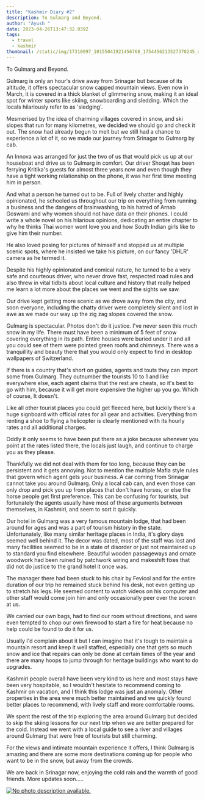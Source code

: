 ```yaml
---
title: "Kashmir Diary #2"
description: To Gulmarg and Beyond.
author: "Ayush "
date: 2023-04-26T13:47:32.039Z
tags:
  - travel
  - kashmir
thumbnail: /static/img/17310097_10155041921456768_1754456213527370245_o.jpg
---
```

To Gulmarg and Beyond.

Gulmarg is only an hour's drive away from Srinagar but because of its altitude, it offers spectacular snow capped mountain views. Even now in March, it is covered in a thick blanket of glimmering snow, making it an ideal spot for winter sports like skiing, snowboarding and sledding. Which the locals hilariously refer to as 'sledging'.

Mesmerised by the idea of charming villages covered in snow, and ski slopes that run for many kilometres, we decided we should go and check it out. The snow had already begun to melt but we still had a chance to experience a lot of it, so we made our journey from Srinagar to Gulmarg by cab.

An Innova was arranged for just the two of us that would pick us up at our houseboat and drive us to Gulmarg in comfort. Our driver Shoqat has been ferrying Kritika's guests for almost three years now and even though they have a tight working relationship on the phone, it was her first time meeting him in person.

And what a person he turned out to be. Full of lively chatter and highly opinionated, he schooled us throughout our trip on everything from running a business and the dangers of brainwashing, to his hatred of Arnab Goswami and why women should not have data on their phones. I could write a whole novel on his hilarious opinions, dedicating an entire chapter to why he thinks Thai women wont love you and how South Indian girls like to give him their number.

He also loved posing for pictures of himself and stopped us at multiple scenic spots, where he insisted we take his picture, on our fancy 'DHLR' camera as he termed it.

Despite his highly opinionated and comical nature, he turned to be a very safe and courteous driver, who never drove fast, respected road rules and also threw in vital tidbits about local culture and history that really helped me learn a lot more about the places we went and the sights we saw.

Our drive kept getting more scenic as we drove away from the city, and soon everyone, including the chatty driver were completely silent and lost in awe as we made our way up the zig zag slopes covered the snow.

Gulmarg is spectacular. Photos don't do it justice. I've never seen this much snow in my life. There must have been a minimum of 5 feet of snow covering everything in its path. Entire houses were buried under it and all you could see of them were pointed green roofs and chimneys. There was a tranquillity and beauty there that you would only expect to find in desktop wallpapers of Switzerland.

If there is a country that's short on guides, agents and touts they can import some from Gulmarg. They outnumber the tourists 10 to 1 and like everywhere else, each agent claims that the rest are cheats, so it's best to go with him, because it will get more expensive the higher up you go. Which of course, It doesn't.

Like all other tourist places you could get fleeced here, but luckily there's a huge signboard with official rates for all gear and activities. Everything from renting a shoe to flying a helicopter is clearly mentioned with its hourly rates and all additional charges.

Oddly it only seems to have been put there as a joke because whenever you point at the rates listed there, the locals just laugh, and continue to charge you as they please.

Thankfully we did not deal with them for too long, because they can be persistent and it gets annoying. Not to mention the multiple Mafia style rules that govern which agent gets your business. A car coming from Srinagar cannot take you around Gulmarg. Only a local cab can, and even those can only drop and pick you up from places that don't have horses, or else the horse people get first preference. This can be confusing for tourists, but fortunately the agents usually have most of these arguments between themselves, in Kashmiri, and seem to sort it quickly.

Our hotel in Gulmarg was a very famous mountain lodge, that had been around for ages and was a part of tourism history in the state. Unfortunately, like many similar heritage places in India, it's glory days seemed well behind it. The decor was dated, most of the staff was lost and many facilities seemed to be in a state of disorder or just not maintained up to standard you find elsewhere. Beautiful wooden passageways and ornate woodwork had been ruined by patchwork wiring and makeshift fixes that did not do justice to the grand hotel it once was.

The manager there had been stuck to his chair by Fevicol and for the entire duration of our trip he remained stuck behind his desk, not even getting up to stretch his legs. He seemed content to watch videos on his computer and other staff would come join him and only occasionally peer over the screen at us.

We carried our own bags, had to find our room without directions, and were even tempted to chop our own firewood to start a fire for heat because no help could be found to do it for us.

Usually I'd complain about it but I can imagine that it's tough to maintain a mountain resort and keep it well staffed, especially one that gets so much snow and ice that repairs can only be done at certain times of the year and there are many hoops to jump through for heritage buildings who want to do upgrades.

Kashmiri people overall have been very kind to us here and most stays have been very hospitable, so I wouldn't hesitate to recommend coming to Kashmir on vacation, and I think this lodge was just an anomaly. Other properties in the area were much better maintained and we quickly found better places to recommend, with lively staff and more comfortable rooms.

We spent the rest of the trip exploring the area around Gulmarg but decided to skip the skiing lessons for our next trip when we are better prepared for the cold. Instead we went with a local guide to see a river and villages around Gulmarg that were free of tourists but still charming.

For the views and intimate mountain experience it offers, I think Gulmarg is amazing and there are some more destinations coming up for people who want to be in the snow, but away from the crowds.

We are back in Srinagar now, enjoying the cold rain and the warmth of good friends. More updates soon.....



[![No photo description available.](https://scontent-bom1-2.xx.fbcdn.net/v/t31.18172-8/17310097_10155041921456768_1754456213527370245_o.jpg?stp=dst-jpg_p180x540&_nc_cat=109&ccb=1-7&_nc_sid=8bfeb9&_nc_ohc=_FLmtFRIOHkAX_9NPIs&_nc_ht=scontent-bom1-2.xx&oh=00_AfAaLQY3T8CP1vpvLxufcKcETMAoO-fim5W7Enolilwq9A&oe=647087AA)](https://www.facebook.com/photo/?fbid=10155041921456768&set=a.10150180419066768&__cft__[0]=AZUf-qwG4CR5OYO9HUBVdt3pGdcLSki3ckbfRygK6IC3XvUop6R7NI_7XsBU2R-ZETzHbvB-AMGPJZR4SNlfmchJ7viYzKLMAMgTGOO0qMowc8h2L07ggQSixUgO71tjdTg&__tn__=EH-R)